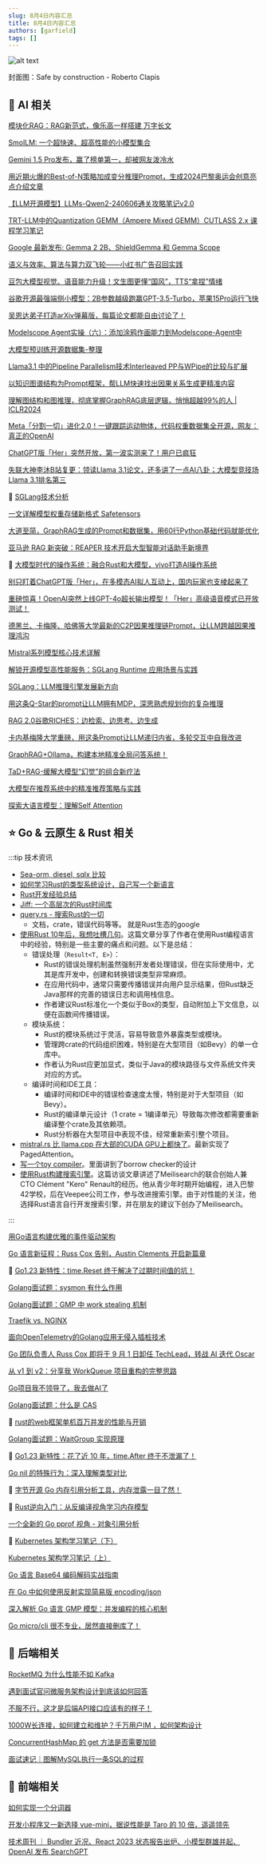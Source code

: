 ```yaml
---
slug: 8月4日内容汇总
title: 8月4日内容汇总
authors: [garfield]
tags: []
---
```


![alt text](maxresdefault.jpg)

封面图：Safe by construction - Roberto Clapis

## 🌟 AI 相关

[模块化RAG：RAG新范式，像乐高一样搭建 万字长文](https://mp.weixin.qq.com/s/cO3FNfzYFY7D82c6efh4Zg)

[SmolLM: 一个超快速、超高性能的小模型集合](https://mp.weixin.qq.com/s/M-rpJnb4hDKWwE_jLDbtcw)

[Gemini 1.5 Pro发布，赢了榜单第一，却被网友泼冷水](https://mp.weixin.qq.com/s/cL5stTAN0--vJelkeLWERg)

[用近期火爆的Best-of-N策略加成变分推理Prompt，生成2024巴黎奥运会创意亮点介绍文章](https://mp.weixin.qq.com/s/UN8924lu8mzMzZl9ZeJzvA)

[【LLM开源模型】LLMs-Qwen2-240606通关攻略笔记v2.0](https://mp.weixin.qq.com/s/8PnzEve0O72NNnE-o0oX0g)

[TRT-LLM中的Quantization GEMM（Ampere Mixed GEMM）CUTLASS 2.x 课程学习笔记](https://mp.weixin.qq.com/s/NPytrkchX25YRBc_6Zy6nA)

[Google 最新发布: Gemma 2 2B、ShieldGemma 和 Gemma Scope](https://mp.weixin.qq.com/s/xUh2VSeg6O0SJ5KKFAjd9A)

[语义与效率、算法与算力双飞轮——小红书广告召回实践](https://mp.weixin.qq.com/s/h-zChStPhB7-11YtV5J9fg)

[豆包大模型视觉、语音能力升级！文生图更懂“国风”，TTS“拿捏”情绪](https://mp.weixin.qq.com/s/_WefLN40LYcOoyHyDGLnRg)

[谷歌开源最强端侧小模型：2B参数越级跑赢GPT-3.5-Turbo，苹果15Pro运行飞快](https://mp.weixin.qq.com/s/qzrP_GFDcyB1O0AYWYetsQ)

[吴恩达弟子打造arXiv弹幕版，每篇论文都能自由讨论了！](https://mp.weixin.qq.com/s/104CrcHDDK9KaingVkXRPQ)

[Modelscope Agent实操（六）：添加涂鸦作画能力到Modelscope-Agent中](https://mp.weixin.qq.com/s/fbhqFdN29ZLW1Xyhd83bbQ)

[大模型预训练开源数据集-整理](https://mp.weixin.qq.com/s/NX7YM67qIb9yCPWHTbwkxA)

[Llama3.1 中的Pipeline Parallelism技术Interleaved PP与WPipe的比较与扩展](https://mp.weixin.qq.com/s/xY5jEsXJm-dTlTfnrFwd_w)

[以知识图谱结构为Prompt框架，帮LLM快速找出因果关系生成更精准内容](https://mp.weixin.qq.com/s/sgYnpfQbKGd47kcIDZr-Pw)

[理解图结构和图推理，彻底掌握GraphRAG底层逻辑，悄悄超越99%的人 | ICLR2024](https://mp.weixin.qq.com/s/vKkts5IS1-ZPIFWDN2SOQg)

[Meta「分割一切」进化2.0！一键跟踪运动物体，代码权重数据集全开源，网友：真正的OpenAI](https://mp.weixin.qq.com/s/6-6Jc0H2mR6aCbCEE9cQlg)

[ChatGPT版「Her」突然开放，第一波实测来了！用户已疯狂](https://mp.weixin.qq.com/s/6xBKw6l6kEMi7_9TlbOOHg)

[失联大神李沐B站复更：领读Llama 3.1论文，还多讲了一点AI八卦；大模型竞技场Llama 3.1排名第三](https://mp.weixin.qq.com/s/Z34yV6DG8rNZwVGfcGEldQ)

🌟 [SGLang技术分析](https://mp.weixin.qq.com/s/U87Sf7oFNAaMRM0TwLnAlw)

[一文详解模型权重存储新格式 Safetensors](https://mp.weixin.qq.com/s/JGKJZ7zAYpO8zCU1VptgAA)

[大道至简，GraphRAG生成的Prompt和数据集，用60行Python基础代码就能优化](https://mp.weixin.qq.com/s/D-jN7GIpSElFwp1FjeYAFA)

[亚马逊 RAG 新突破：REAPER 技术开启大型智能对话助手新境界](https://mp.weixin.qq.com/s/Emr6WZLKpcIKoWFMXASjcA)

🌟 [大模型时代的操作系统：融合Rust和大模型，vivo打造AI操作系统](https://mp.weixin.qq.com/s/MNq6Q5idzUdjKFd_tqBJ8A)

[别只盯着ChatGPT版「Her」，在多模态AI拟人互动上，国内玩家也支棱起来了](https://mp.weixin.qq.com/s/l84u6goQjCBr-j0j2hxv7A)

[重磅惊喜！OpenAI突然上线GPT-4o超长输出模型！「Her」高级语音模式已开放测试！](https://mp.weixin.qq.com/s/eSIS1vd1vMUzwnva4yNjVQ)

[德黑兰、卡梅隆、哈佛等大学最新的C2P因果推理链Prompt，让LLM跨越因果推理鸿沟](https://mp.weixin.qq.com/s/eYBUVA7S6pnw5f8_ocF-Vw)

[Mistral系列模型核心技术详解](https://mp.weixin.qq.com/s/oCLvXASQSpd9KUlhcEcRnA)

[解锁开源模型高性能服务：SGLang Runtime 应用场景与实践](https://mp.weixin.qq.com/s/kDOpaVSECJ8NyapSPKpQIA)

[SGLang：LLM推理引擎发展新方向](https://mp.weixin.qq.com/s/xgDfRC3Li46AJuykw2Cvig)

[用这条Q-Star的prompt让LLM拥有MDP，深思熟虑规划你的复杂推理](https://mp.weixin.qq.com/s/TlLw2-H1U-Fa_4c_7Ods-g)

[RAG 2.0谷歌RICHES：边检索、边思考、边生成](https://mp.weixin.qq.com/s/Tc-MVeGqwdVH1xMzDVJUww)

[卡内基梅隆大学重磅，用这条Prompt让LLM递归内省，多轮交互中自我改进](https://mp.weixin.qq.com/s/ImmarxFOpHWWZF8fVPNO9g)

[GraphRAG+Ollama，构建本地精准全局问答系统！](https://mp.weixin.qq.com/s/BVw7rQz82SFHvTkmXMhjYQ)

[TaD+RAG-缓解大模型“幻觉”的组合新疗法](https://mp.weixin.qq.com/s/jnD87hrEnrARsCRaL4cmcQ)

[大模型在推荐系统中的精准推荐策略与实践](https://mp.weixin.qq.com/s/jCadnLzlG5QeGq-VEJ1EZA)

[探索大语言模型：理解Self Attention](https://mp.weixin.qq.com/s/GFcY9TFshk_G6MLo1dRD8w)

## ⭐️ Go & 云原生 & Rust 相关

:::tip 技术资讯

- [Sea-orm, diesel, sqlx 比较](https://www.reddit.com/r/rust/comments/1e8ld5d/my_take_on_databases_with_rust_seaorm_vs_diesel/)
- [如何学习Rust的类型系统设计，自己写一个新语言](https://ruudvanasseldonk.com/2024/implementing-a-typechecker-for-rcl-in-rust)
- [Rust开发经验总结](https://dev.to/digkill_abd82674a0a76249a/experience-developing-in-rust-m6j)
- [Jiff: 一个高层次的Rust时间库](https://github.com/BurntSushi/jiff)
- [query.rs - 搜索Rust的一切](https://query.rs/)
  - 文档，crate，错误代码等等。 就是Rust生态的google
- [使用Rust 10年后，我想吐槽几句](https://www.reddit.com/r/rust/comments/1e978l7/ive_used_and_loved_rust_for_10_years_here_are_the/)。这篇文章分享了作者在使用Rust编程语言中的经验，特别是一些主要的痛点和问题。以下是总结：
  - 错误处理（`Result<T, E>`）：
    - Rust的错误处理机制虽然强制开发者处理错误，但在实际使用中，尤其是库开发中，创建和转换错误类型非常麻烦。
    - 在应用代码中，通常只需要传播错误并向用户显示结果，但Rust缺乏Java那样的完善的错误日志和调用栈信息。
    - 作者建议Rust标准化一个类似于Box的类型，自动附加上下文信息，以便在函数间传播错误。
  - 模块系统：
    - Rust的模块系统过于灵活，容易导致意外暴露类型或模块。
    - 管理跨crate的代码组织困难，特别是在大型项目（如Bevy）的单一仓库中。
    - 作者认为Rust应更加显式，类似于Java的模块路径与文件系统文件夹对应的方式。
  - 编译时间和IDE工具：
    - 编译时间和IDE中的错误检查速度太慢，特别是对于大型项目（如Bevy）。
    - Rust的编译单元设计（1 crate = 1编译单元）导致每次修改都需要重新编译整个crate及其依赖项。
    - Rust分析器在大型项目中表现不佳，经常重新索引整个项目。
- [mistral.rs 比 llama.cpp 在大部的CUDA GPU上都快了](https://www.reddit.com/r/rust/comments/1eacan1/mistralrs_pagedattention_for_optimized_throughput/)。最新实现了 PagedAttention。
- [写一个toy compiler](https://medium.com/@nevo.krien/toy-compiler-with-c-3d13279c5113)。里面讲到了borrow checker的设计
- [使用Rust构建搜索引擎](https://filtra.io/rust-meilisearch-jul-24)。这篇访谈文章讲述了Meilisearch的联合创始人兼CTO Clément "Kero" Renault的经历。他从青少年时期开始编程，进入巴黎42学校，后在Veepee公司工作，参与改进搜索引擎。由于对性能的关注，他选择Rust语言自行开发搜索引擎，并在朋友的建议下创办了Meilisearch。

:::

[用Go语言构建优雅的事件驱动架构](https://mp.weixin.qq.com/s/Ttkb4Uc_GiZA7X2xu2tcqQ)

[Go 语言新征程：Russ Cox 告别，Austin Clements 开启新篇章](https://mp.weixin.qq.com/s/O3AR1lFM6Jq2SMWnVCvAHg)

🌟 [Go1.23 新特性：time.Reset 终于解决了过期时间值的坑！](https://mp.weixin.qq.com/s/NijdOmdfKGLJowhbe9yqPg)

[Golang面试题：sysmon 有什么作用](https://mp.weixin.qq.com/s/VMk_qWct0D2E5jSNTpG-Nw)

[Golang面试题：GMP 中 work stealing 机制](https://mp.weixin.qq.com/s/fkb3YC4J410MwHuSiuwksA)

[Traefik vs. NGINX](https://mp.weixin.qq.com/s/e-UJN08UuQnJre2yP-35cg)

[面向OpenTelemetry的Golang应用无侵入插桩技术](https://mp.weixin.qq.com/s/FKCwzRB5Ujhe1stOH2ibXg)

[Go 团队负责人 Russ Cox 即将于 9 月 1 日卸任 TechLead，转战 AI 迭代 Oscar](https://mp.weixin.qq.com/s/YF6WGHpY3LYOamG6KmasFg)

[从 v1 到 v2：分享我 WorkQueue 项目重构的完整思路](https://mp.weixin.qq.com/s/VXroo2_xxSiPKk7QbauWbw)

[Go项目我不领导了，我去做AI了](https://mp.weixin.qq.com/s/vsoLl6szzeHhFctOMLkA3A)

[Golang面试题：什么是 CAS](https://mp.weixin.qq.com/s/Sy75R9JiCVi3cca4d6JYjA)

🌟 [rust的web框架单机百万并发的性能与开销](https://mp.weixin.qq.com/s/ohMaZot8-WPMS2dN2IWdfw)

[Golang面试题：WaitGroup 实现原理](https://mp.weixin.qq.com/s/AAZRbNbp1dwWjb4HcgtRqw)

🌟 [Go1.23 新特性：花了近 10 年，time.After 终于不泄漏了！](https://mp.weixin.qq.com/s/Qcpj7TqMeOwCs--59kD3Kw)

[Go nil 的特殊行为：深入理解类型对比](https://mp.weixin.qq.com/s/C6tlyhMGx43J2nsWfy_GFA)

🌟 [字节开源 Go 内存引用分析工具，内存泄露一目了然！](https://mp.weixin.qq.com/s/ZJZwPphCWjlBJJz9kE2rVA)

🌟 [Rust逆向入门：从反编译视角学习内存模型](https://mp.weixin.qq.com/s/mkqVt1I3vq5EZ2R26l5UOQ)

[一个全新的 Go pprof 视角 - 对象引用分析](https://mp.weixin.qq.com/s/oq3p_8H5ITpNpWIllbLV-Q)

🌟 [Kubernetes 架构学习笔记（下）](https://mp.weixin.qq.com/s/Xu_bsjpTunqwfEVZOnOplw)

[Kubernetes 架构学习笔记（上）](https://mp.weixin.qq.com/s/_Uy6aGYeem49x4qpEytMNA)

[Go 语言 Base64 编码解码实战指南](https://mp.weixin.qq.com/s/ozOxt353Wch9MXznrov0Cw)

[在 Go 中如何使用反射实现简易版 encoding/json](https://mp.weixin.qq.com/s/3uGt90BbLU-AQ_XY4CgBoQ)

[深入解析 Go 语言 GMP 模型：并发编程的核心机制](https://mp.weixin.qq.com/s/cuwqlRGK8w3AniEKXqWdYw)

[Go micro/cli 很不专业，居然直接删库了！](https://mp.weixin.qq.com/s/bd0SZ9vF1tdr7n93LRkzGA)

## 📒 后端相关

[RocketMQ 为什么性能不如 Kafka](https://mp.weixin.qq.com/s/4ZTqvsLzg6-kJFJez4Zkqw)

[遇到面试官问微服务架构设计到底该如何回答](https://mp.weixin.qq.com/s/Syf67D2vHEiYZyz3grLS4Q)

[不服不行，这才是后端API接口应该有的样子！](https://mp.weixin.qq.com/s/Ux4dpuIh3uYB8Gk37WBdEQ)

[1000W长连接，如何建立和维护？千万用户IM ，如何架构设计](https://mp.weixin.qq.com/s/juLGcZL2jkThbldPwRLNnw)

[ConcurrentHashMap 的 get 方法是否需要加锁](https://mp.weixin.qq.com/s/s3Jd3QwlErRrTUerZ36R0A)

[面试速记｜图解MySQL执行一条SQL的过程](https://mp.weixin.qq.com/s/7cOqqCU5N58CGBaJlYqIKA)

## 📒 前端相关

[如何实现一个分词器](https://mp.weixin.qq.com/s/cvqFFNXDqyv5WNvkow06GQ)

[开发小程序又一新选择 vue-mini，据说性能是 Taro 的 10 倍，遥遥领先](https://mp.weixin.qq.com/s/TXNGY5kjWrrxPf0qLSgicg)

[技术周刊 ｜ Bundler 近况、React 2023 状态报告出炉、小模型群雄并起、OpenAI 发布 SearchGPT](https://mp.weixin.qq.com/s/vRr5uODo3CEKhQ4BY15a5A)
